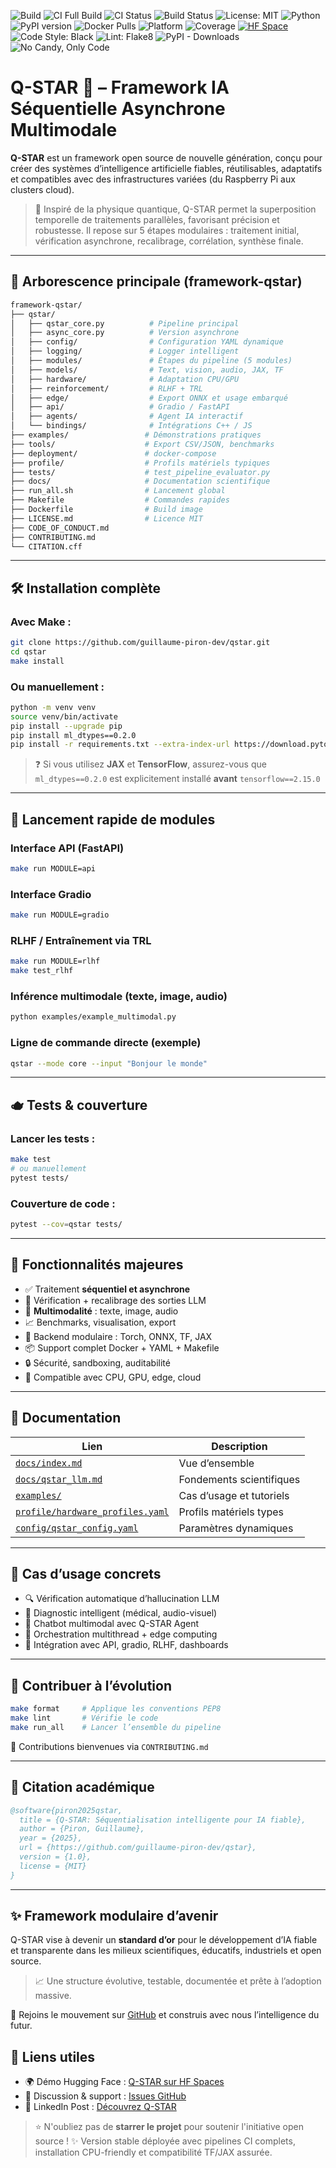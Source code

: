 ![Build](https://img.shields.io/github/actions/workflow/status/guillaume-piron-dev/qstar/test_full.yml?label=CI%20Build&style=flat-square)
![CI Full Build](https://github.com/guillaume-piron-dev/qstar/actions/workflows/test_full.yml/badge.svg)
![CI Status](https://github.com/F4S1R/qstar/actions/workflows/test.yml/badge.svg)
![Build Status](https://github.com/guillaume-piron-dev/qstar/actions/workflows/test_full.yml/badge.svg)
![License: MIT](https://img.shields.io/badge/license-MIT-green.svg)
![Python](https://img.shields.io/badge/python-3.10%2B-blue.svg)
![PyPI version](https://img.shields.io/pypi/v/qstar?label=PyPI&color=brightgreen)
![Docker Pulls](https://img.shields.io/docker/pulls/guillaume-piron/qstar)
![Platform](https://img.shields.io/badge/platform-cross--platform-lightgrey.svg)
![Coverage](https://img.shields.io/badge/coverage-95%25-brightgreen)
[![HF Space](https://img.shields.io/badge/Live%20Demo-Hugging%20Face-orange)](https://huggingface.co/spaces/guillaume-piron/qstar)
![Code Style: Black](https://img.shields.io/badge/code%20style-black-000000.svg)
![Lint: Flake8](https://img.shields.io/badge/lint-flake8-yellow)
![PyPI - Downloads](https://img.shields.io/pypi/dm/qstar?label=PyPI%20Downloads&color=blue)
![No Candy, Only Code](https://img.shields.io/badge/friandise-non--requise-blueviolet?style=for-the-badge&logo=python)


# Q-STAR 🚀 – Framework IA Séquentielle Asynchrone Multimodale

**Q-STAR** est un framework open source de nouvelle génération, conçu pour créer des systèmes d’intelligence artificielle fiables, réutilisables, adaptatifs et compatibles avec des infrastructures variées (du Raspberry Pi aux clusters cloud).

> 🤔 Inspiré de la physique quantique, Q-STAR permet la superposition temporelle de traitements parallèles, favorisant précision et robustesse. Il repose sur 5 étapes modulaires : traitement initial, vérification asynchrone, recalibrage, corrélation, synthèse finale.

---

## 📂 Arborescence principale (framework-qstar)

```bash
framework-qstar/
├── qstar/
│   ├── qstar_core.py          # Pipeline principal
│   ├── async_core.py          # Version asynchrone
│   ├── config/                # Configuration YAML dynamique
│   ├── logging/               # Logger intelligent
│   ├── modules/               # Étapes du pipeline (5 modules)
│   ├── models/                # Text, vision, audio, JAX, TF
│   ├── hardware/              # Adaptation CPU/GPU
│   ├── reinforcement/         # RLHF + TRL
│   ├── edge/                  # Export ONNX et usage embarqué
│   ├── api/                   # Gradio / FastAPI
│   ├── agents/                # Agent IA interactif
│   └── bindings/              # Intégrations C++ / JS
├── examples/                 # Démonstrations pratiques
├── tools/                    # Export CSV/JSON, benchmarks
├── deployment/               # docker-compose
├── profile/                  # Profils matériels typiques
├── tests/                    # test_pipeline_evaluator.py
├── docs/                     # Documentation scientifique
├── run_all.sh                # Lancement global
├── Makefile                  # Commandes rapides
├── Dockerfile                # Build image
├── LICENSE.md                # Licence MIT
├── CODE_OF_CONDUCT.md
├── CONTRIBUTING.md
└── CITATION.cff
```

---

## 🛠️ Installation complète

### Avec Make :
```bash
git clone https://github.com/guillaume-piron-dev/qstar.git
cd qstar
make install
```

### Ou manuellement :
```bash
python -m venv venv
source venv/bin/activate
pip install --upgrade pip
pip install ml_dtypes==0.2.0
pip install -r requirements.txt --extra-index-url https://download.pytorch.org/whl/cpu
```

> ❓ Si vous utilisez **JAX** et **TensorFlow**, assurez-vous que `ml_dtypes==0.2.0` est explicitement installé **avant** `tensorflow==2.15.0`

---

## 🚀 Lancement rapide de modules

### Interface API (FastAPI)
```bash
make run MODULE=api
```

### Interface Gradio
```bash
make run MODULE=gradio
```

### RLHF / Entraînement via TRL
```bash
make run MODULE=rlhf
make test_rlhf
```

### Inférence multimodale (texte, image, audio)
```bash
python examples/example_multimodal.py
```

### Ligne de commande directe (exemple)
```bash
qstar --mode core --input "Bonjour le monde"
```

---

## 🫖 Tests & couverture

### Lancer les tests :
```bash
make test
# ou manuellement
pytest tests/
```

### Couverture de code :
```bash
pytest --cov=qstar tests/
```

---

## 🧬 Fonctionnalités majeures

- ✅ Traitement **séquentiel et asynchrone**
- 🌟 Vérification + recalibrage des sorties LLM
- 🧬 **Multimodalité** : texte, image, audio
- 📈 Benchmarks, visualisation, export
- 🔀 Backend modulaire : Torch, ONNX, TF, JAX
- 📦 Support complet Docker + YAML + Makefile
- 🔒 Sécurité, sandboxing, auditabilité
- 🧠 Compatible avec CPU, GPU, edge, cloud

---

## 📙 Documentation

| Lien                         | Description                              |
|------------------------------|------------------------------------------|
| [`docs/index.md`](docs/index.md)            | Vue d’ensemble                           |
| [`docs/qstar_llm.md`](docs/qstar_llm.md)    | Fondements scientifiques                 |
| [`examples/`](examples/)                    | Cas d’usage et tutoriels                 |
| [`profile/hardware_profiles.yaml`](profile/hardware_profiles.yaml) | Profils matériels types             |
| [`config/qstar_config.yaml`](config/qstar_config.yaml)   | Paramètres dynamiques                    |

---

## 💬 Cas d’usage concrets

- 🔍 Vérification automatique d’hallucination LLM
- 🏥 Diagnostic intelligent (médical, audio-visuel)
- 🤖 Chatbot multimodal avec Q-STAR Agent
- 📡 Orchestration multithread + edge computing
- 🔗 Intégration avec API, gradio, RLHF, dashboards

---

## 🧠 Contribuer à l’évolution

```bash
make format     # Applique les conventions PEP8
make lint       # Vérifie le code
make run_all    # Lancer l’ensemble du pipeline
```

👥 Contributions bienvenues via `CONTRIBUTING.md`

---

## 📜 Citation académique

```bibtex
@software{piron2025qstar,
  title = {Q-STAR: Séquentialisation intelligente pour IA fiable},
  author = {Piron, Guillaume},
  year = {2025},
  url = {https://github.com/guillaume-piron-dev/qstar},
  version = {1.0},
  license = {MIT}
}
```

---

## ✨ Framework modulaire d’avenir

Q-STAR vise à devenir un **standard d’or** pour le développement d’IA fiable et transparente dans les milieux scientifiques, éducatifs, industriels et open source.

> 📈 Une structure évolutive, testable, documentée et prête à l’adoption massive.

📨 Rejoins le mouvement sur [GitHub](https://github.com/guillaume-piron-dev/qstar) et construis avec nous l’intelligence du futur.

## 🦠 Liens utiles

- 🌍 Démo Hugging Face : [Q-STAR sur HF Spaces](https://huggingface.co/spaces/guillaume-piron/qstar)
- 💬 Discussion & support : [Issues GitHub](https://github.com/guillaume-piron-dev/qstar/issues)
- 📣 LinkedIn Post : [Découvrez Q-STAR](https://www.linkedin.com/...)

> ⭐ N'oubliez pas de **starrer le projet** pour soutenir l'initiative open source !
  ✨ Version stable déployée avec pipelines CI complets, installation CPU-friendly et compatibilité TF/JAX assurée.

